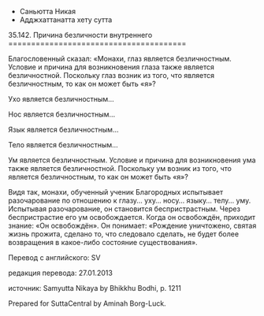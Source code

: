 









* Саньютта Никая
* Адджхаттанатта хету сутта


35\.142\. Причина безличности внутреннего
\=\=\=\=\=\=\=\=\=\=\=\=\=\=\=\=\=\=\=\=\=\=\=\=\=\=\=\=\=\=\=\=\=\=\=\=\=\=\=



Благословенный сказал: «Монахи, глаз является безличностным\. Условие и причина для возникновения глаза также является безличностной\. Поскольку глаз возник из того, что является безличностным, то как он может быть «я»?


Ухо является безличностным…


Нос является безличностным…


Язык является безличностным…


Тело является безличностным…


Ум является безличностным\. Условие и причина для возникновения ума также является безличностной\. Поскольку ум возник из того, что является безличностным, то как он может быть «я»?


Видя так, монахи, обученный ученик Благородных испытывает разочарование по отношению к глазу… уху… носу… языку… телу… уму\. Испытывая разочарование, он становится беспристрастным\. Через беспристрастие его ум освобождается\. Когда он освобождён, приходит знание: «Он освобождён»\. Он понимает: «Рождение уничтожено, святая жизнь прожита, сделано то, что следовало сделать, не будет более возвращения в какое\-либо состояние существования»\.



Перевод с английского: SV


редакция перевода: 27\.01\.2013


источник: Samyutta Nikaya by Bhikkhu Bodhi, p\. 1211


Prepared for SuttaCentral by Aminah Borg\-Luck\.






